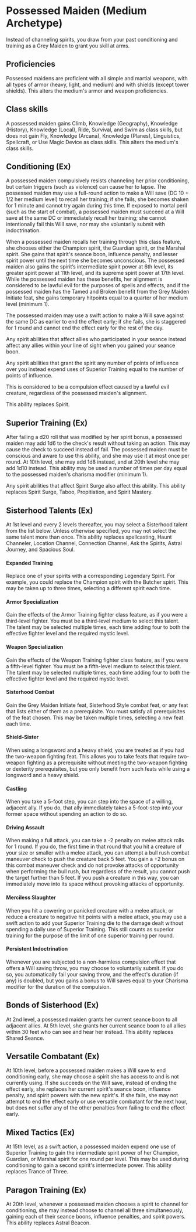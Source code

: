 # Possessed Maiden (Medium Archetype)
Instead of channeling spirits, you draw from your past conditioning and 
training as a Grey Maiden to grant you skill at arms. 

## Proficiencies
Possessed maidens are proficient with all simple and martial weapons, with all 
types of armor (heavy, light, and medium) and with shields (except tower 
shields).
This alters the medium's armor and weapon proficiencies. 

## Class skills
A possessed maiden gains Climb, Knowledge (Geography), Knowledge (History), 
Knowledge (Local), Ride, Survival, and Swim as class skills, but does not gain 
Fly, Knowledge (Arcana), Knowledge (Planes), Linguistics, Spellcraft, or Use 
Magic Device as class skills. This alters the medium's class skills. 

## Conditioning (Ex)
A possessed maiden compulsively resists channeling her prior conditioning, but 
certain triggers (such as violence) can cause her to lapse. The possessed maiden
may use a full-round action to make a Will save (DC 10 + 1/2 her medium level) 
to recall her training; if she fails, she becomes shaken for 1 minute and cannot 
try again during this time. If exposed to mortal peril (such as the start of 
combat), a possessed maiden must succeed at a Will save at the same DC or 
immediately recall her training; she cannot intentionally fail this Will save, 
nor may she voluntarily submit with indoctrination. 

When a possessed maiden recalls her training through this class feature, she 
chooses either the Champion spirit, the Guardian spirit, or the Marshal spirit. 
She gains that spirit's seance boon, influence penalty, and lesser spirit power 
until the next time she becomes unconscious. The possessed maiden also gains the 
spirit’s intermediate spirit power at 6th level, its greater spirit power at 
11th level, and its supreme spirit power at 17th level. While the possessed 
maiden has these benefits, her alignment is considered to be lawful evil for the
purposes of spells and effects, and if the possessed maiden has the Tamed and 
Broken benefit from the Grey Maiden Initiate feat, she gains temporary hitpoints 
equal to a quarter of her medium level (minimum 1). 

The possessed maiden may use a swift action to make a Will save against the same 
DC as earlier to end the effect early; if she fails, she is staggered for 1 
round and cannot end the effect early for the rest of the day. 

Any spirit abilities that affect allies who participated in your seance instead
affect any allies within your line of sight when you gained your seance boon. 

Any spirit abilities that grant the spirit any number of points of influence 
over you instead expend uses of Superior Training equal to the number of points 
of influence. 

This is considered to be a compulsion effect caused by a lawful evil creature, 
regardless of the possessed maiden's alignment. 

This ability replaces Spirit.  

## Superior Training (Ex)
After failing a d20 roll that was modified by her spirit bonus, a possessed 
maiden may add 1d6 to the check's result without taking an action. This may 
cause the check to succeed instead of fail. The possessed maiden must be 
conscious and aware to use this ability, and she may use it at most once per 
round. At 10th level, she may add 1d8 instead, and at 20th level she may add 
1d10 instead. This ability may be used a number of times per day equal to 
the possessed maiden's charisma modifier (minimum 1). 

Any spirit abilities that affect Spirit Surge also affect this ability. 
This ability replaces Spirit Surge, Taboo, Propitiation, and Spirit Mastery. 

## Sisterhood Talents (Ex)
At 1st level and every 2 levels thereafter, you may select a Sisterhood talent
from the list below. Unless otherwise specified, you may not select the same 
talent more than once. 
This ability replaces spellcasting, Haunt Channeler, Location Channel, 
Connection Channel, Ask the Spirits, Astral Journey, and Spacious Soul. 
#### Expanded Training 
Replace one of your spirits with a corresponding Legendary Spirit. For example,
you could replace the Champion spirit with the Butcher spirit. This may be taken
up to three times, selecting a different spirit each time. 
#### Armor Specialization 
Gain the effects of the Armor Training fighter class feature, as if you were
a third-level fighter. You must be a third-level medium to select this talent. 
The talent may be selected multiple times, each time adding four to both the 
effective fighter level and the required mystic level. 
#### Weapon Specialization 
Gain the effects of the Weapon Training fighter class feature, as if you were
a fifth-level fighter. You must be a fifth-level medium to select this talent. 
The talent may be selected multiple times, each time adding four to both the 
effective fighter level and the required mystic level. 
#### Sisterhood Combat 
Gain the Grey Maiden Initiate feat, Sisterhood Style combat feat, or any feat 
that lists either of them as a prerequisite. You must satisfy all prerequisites 
of the feat chosen. This may be taken multiple times, selecting a new feat each 
time. 
#### Shield-Sister
When using a longsword and a heavy shield, you are treated as if you had the 
two-weapon fighting feat. This allows you to take feats that require two-weapon
fighting as a prerequisite without meeting the two-weapon fighting or dexterity
prerequisites, but you only benefit from such feats while using a longsword and
a heavy shield. 
#### Castling 
When you take a 5-foot step, you can step into the space of a willing, adjacent
ally. If you do, that ally immediately takes a 5-foot-step into your former
space without spending an action to do so. 
#### Driving Assault 
When making a full attack, you can take a -2 penalty on melee attack rolls for 
1 round. If you do, the first time in that round that you hit a creature of your 
size or smaller with a melee attack, you can attempt a bull rush combat maneuver 
check to push the creature back 5 feet. You gain a +2 bonus on this combat 
maneuver check and do not provoke attacks of opportunity when performing the 
bull rush, but regardless of the result, you cannot push the target further than 
5 feet. If you push a creature in this way, you can immediately move into its 
space without provoking attacks of opportunity.
#### Merciless Slaughter 
When you hit a cowering or panicked creature with a melee attack, or reduce a 
creature to negative hit points with a melee attack, you may use a swift action
to add your Superior Training die to the damage dealt without spending a daily
use of Superior Training. This still counts as superior training for the purpose 
of the limit of one superior training per round.
#### Persistent Indoctrination 
Whenever you are subjected to a non-harmless compulsion effect that offers a 
Will saving throw, you may choose to voluntarily submit. If you do so, you 
automatically fail your saving throw, and the effect's duration (if any) is 
doubled, but you gains a bonus to Will saves equal to your Charisma modifier 
for the duration of the compulsion. 

## Bonds of Sisterhood (Ex)
At 2nd level, a possessed maiden grants her current seance boon to all adjacent 
allies. At 5th level, she grants her current seance boon to all allies within
30 feet who can see and hear her instead. 
This ability replaces Shared Seance. 

## Versatile Combatant (Ex)
At 10th level, before a possessed maiden makes a Will save to end conditioning 
early, she may choose a spirit she has access to and is not currently using. If 
she succeeds on the Will save, instead of ending the effect early, she replaces 
her current spirit's seance boon, influence penalty, and spirit powers with the 
new spirit's. If she fails, she may not attempt to end the effect early or use 
versatile combatant for the next hour, but does not suffer any of the other
penalties from failing to end the effect early. 

## Mixed Tactics (Ex)
At 15th level, as a swift action, a possessed maiden expend one use of Superior
Training to gain the intermediate spirit power of her Champion, Guardian, or 
Marshal spirit for one round per level. This may be used during conditioning 
to gain a second spirit's intermediate power. 
This ability replaces Trance of Three. 

## Paragon Training (Ex)
At 20th level, whenever a possessed maiden chooses a spirit to channel for 
conditioning, she may instead choose to channel all three simultaneously, 
gaining each of their seance boons, influence penalties, and spirit powers. 
This ability replaces Astral Beacon. 